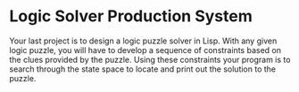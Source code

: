 # Logic Solver Production System
Your last project is to design a logic puzzle solver in Lisp. With any given logic puzzle, you will have to develop a sequence of constraints based on the clues provided by the puzzle. Using these constraints your program is to search through the state space to locate and print out the solution to the puzzle.
